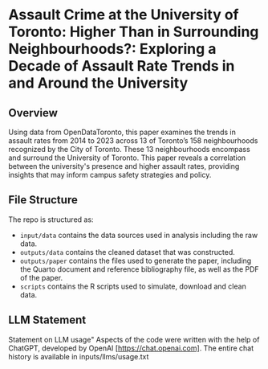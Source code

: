 # Assault Crime at the University of Toronto: Higher Than in Surrounding Neighbourhoods?: Exploring a Decade of Assault Rate Trends in and Around the University

## Overview

Using data from OpenDataToronto, this paper examines the trends in assault rates from 2014 to 2023 across 13 of Toronto’s 158 neighbourhoods recognized by the City of Toronto. These 13 neighbourhoods encompass and surround the University of Toronto. This paper reveals a correlation between the university's presence and higher assault rates, providing insights that may inform campus safety strategies and policy.

## File Structure

The repo is structured as:

-   `input/data` contains the data sources used in analysis including the raw data.
-   `outputs/data` contains the cleaned dataset that was constructed.
-   `outputs/paper` contains the files used to generate the paper, including the Quarto document and reference bibliography file, as well as the PDF of the paper. 
-   `scripts` contains the R scripts used to simulate, download and clean data.

## LLM Statement

Statement on LLM usage" Aspects of the code were written with the help of ChatGPT, developed by OpenAI [https://chat.openai.com]. The entire chat history is available in inputs/llms/usage.txt

